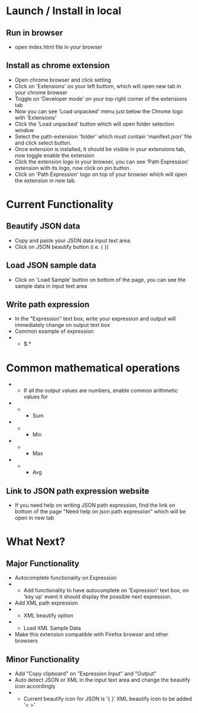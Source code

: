 # Launch / Install in local
## Run in browser
* open index.html file in your browser

## Install as chrome extension 
* Open chrome browser and click setting
* Click on 'Extensions' on your left buttom, which will open new tab in your chrome browser
* Toggle on 'Developer mode' on your top right corner of the extensions tab
* Now you can see 'Load unpacked' menu just below the Chrome logo with 'Extensions'
* Click the 'Load unpacked' button which will open folder selection window
* Select the path-extension 'folder' which must contain 'manifext.json' file and click select button.
* Once extension is installed, it should be visible in your extensions tab, now toggle enable the extension
* Click the extension logo in your browser, you can see 'Path Expression' extension with its logo, now click on pin button. 
* Click on 'Path Expression' logo on top of your browser which will open the extension in new tab. 

# Current Functionality
## Beautify JSON data
* Copy and paste your JSON data input text area
* Click on JSON beautify button (i.e. { })
## Load JSON sample data
* Click on 'Load Sample' button on bottom of the page, you can see the sample data in input text area
## Write path expression
* In the "Expression" text box, write your expression and output will immediately change on output text box 
* Common example of expression
* * $.*
# Common mathematical operations
* * If all the output values are numbers, enable common arithmetic values for 
* * * Sum
* * * Min
* * * Max
* * * Avg
## Link to JSON path expression website
* If you need help on writing JSON path expression, find the link on bottom of the page "Need help on json path expression" which will be open in new tab

# What Next?
## Major Functionality
* Autocomplete functionality on Expression
* * Add functionality to have autocomplete on 'Expression' text box, on 'key up' event it should display the possible next expression.
* Add XML path expression
* * XML beautify option 
* * Load XML Sample Data
* Make this extension compatible with Firefox browser and other browsers
## Minor Functionality
* Add "Copy clipboard" on "Expression Input" and "Output"
* Auto detect JSON or XML in the input text area and change the beautify icon accordingly
* * Current beautify icon for JSON is '{ }' XML beautify icon to be added '< >'

